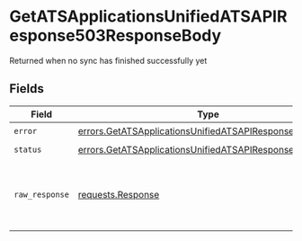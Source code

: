 # GetATSApplicationsUnifiedATSAPIResponse503ResponseBody

Returned when no sync has finished successfully yet


## Fields

| Field                                                                                                                              | Type                                                                                                                               | Required                                                                                                                           | Description                                                                                                                        |
| ---------------------------------------------------------------------------------------------------------------------------------- | ---------------------------------------------------------------------------------------------------------------------------------- | ---------------------------------------------------------------------------------------------------------------------------------- | ---------------------------------------------------------------------------------------------------------------------------------- |
| `error`                                                                                                                            | [errors.GetATSApplicationsUnifiedATSAPIResponse503Error](../../models/errors/getatsapplicationsunifiedatsapiresponse503error.md)   | :heavy_check_mark:                                                                                                                 | N/A                                                                                                                                |
| `status`                                                                                                                           | [errors.GetATSApplicationsUnifiedATSAPIResponse503Status](../../models/errors/getatsapplicationsunifiedatsapiresponse503status.md) | :heavy_check_mark:                                                                                                                 | N/A                                                                                                                                |
| `raw_response`                                                                                                                     | [requests.Response](https://requests.readthedocs.io/en/latest/api/#requests.Response)                                              | :heavy_minus_sign:                                                                                                                 | Raw HTTP response; suitable for custom response parsing                                                                            |